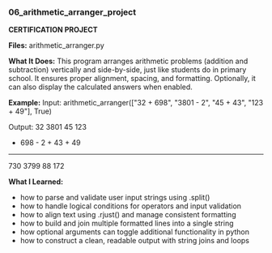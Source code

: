 ### 06_arithmetic_arranger_project
**CERTIFICATION PROJECT**

**Files:**
arithmetic_arranger.py

**What It Does:**
This program arranges arithmetic problems (addition and subtraction) vertically and side-by-side, just like students do in primary school. It ensures proper alignment, spacing, and formatting. Optionally, it can also display the calculated answers when enabled.

**Example:**
Input:
arithmetic_arranger(["32 + 698", "3801 - 2", "45 + 43", "123 + 49"], True)

Output:
   32      3801      45      123
+ 698    -    2    + 43    +  49
-----    ------    ----    -----
  730      3799      88      172

**What I Learned:**
- how to parse and validate user input strings using .split()
- how to handle logical conditions for operators and input validation
- how to align text using .rjust() and manage consistent formatting
- how to build and join multiple formatted lines into a single string
- how optional arguments can toggle additional functionality in python
- how to construct a clean, readable output with string joins and loops
